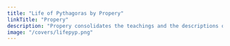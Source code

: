 ```yaml
---
title: "Life of Pythagoras by Propery"
linkTitle: "Propery"
description: "Propery consolidates the teachings and the descriptions of the Life of Pythagoras"
image: "/covers/lifepyp.png"
---
```

